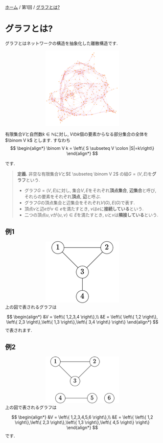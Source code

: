 [ホーム](../readme) / 第1回 / [グラフとは?](グラフとは)

# グラフとは?

グラフとはネットワークの構造を抽象化した離散構造です.

<center><img src="./image/network.png" width="240pt"></img></center>

有限集合$V$と自然数$k\in \mathbb{N}$に対し, $V$の$k$個の要素からなる部分集合の全体を$\binom V k$ とします.
すなわち
$$
  \begin{align*}
    \binom V k = \left\{ S \subseteq V \colon |S|=k\right\}
  \end{align*}
$$

です.

> **定義.**
> 非空な有限集合$V$と$E \subseteq \binom V 2$ の組$G=(V,E)$を**グラフ**という.
> - グラフ$G=(V,E)$に対し, 集合$V,E$をそれぞれ**頂点集合**, **辺集合**と呼び, それらの要素をそれぞれ**頂点**, **辺**と呼ぶ.
> - グラフ$G$の頂点集合と辺集合をそれぞれ$V(G),E(G)$で表す.
> - 頂点$v$と辺$e$が$v\in e$を満たすとき, $v$は$e$に**接続している**という.
> - 二つの頂点$u,v$が$\left\{ u,v \right\} \in E$を満たすとき, $u$と$v$は**隣接している**という.

## 例1
<center><img src="./image/graph1.drawio.png" width="240pt"></img></center>
上の図で表されるグラフは

$$
  \begin{align*}
    &V = \left\{ 1,2,3,4 \right\},\\
    &E = \left\{ \left\{ 1,2 \right\}, \left\{ 2,3 \right\},\left\{ 1,3 \right\},\left\{ 3,4 \right\} \right\}
  \end{align*}
$$
で表されます.

## 例2
<center><img src="./image/graph2.drawio.png" width="240pt"></img></center>
上の図で表されるグラフは

$$
  \begin{align*}
    &V = \left\{ 1,2,3,4,5,6 \right\},\\
    &E = \left\{ \left\{ 1,2 \right\},\left\{ 2,3 \right\},\left\{ 1,3 \right\},\left\{ 4,5 \right\} \right\}
  \end{align*}
$$
です.
